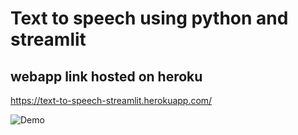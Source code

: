 # Text to speech using python and streamlit
## webapp link hosted on heroku <br>
https://text-to-speech-streamlit.herokuapp.com/

![Demo]("")
